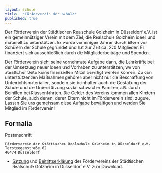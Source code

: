 ```yaml
---
layout: schule
title:  "Förderverein der Schule"
published: true
---
```


Der Förderverein der Städtischen Realschule Golzheim in Düsseldorf e.V. ist ein gemeinnütziger Verein mit dem Ziel, die Realschule Golzheim ideell und materiell zu unterstützen. Er wurde vor einigen Jahren durch Eltern von Schülern der Schule gegründet und hat zur Zeit ca. 220 Mitglieder. Er finanziert sich ausschließlich durch die Mitgliederbeiträge und Spenden. 

Der Förderverein sieht seine vornehmste Aufgabe darin, die Lehrkräfte bei der Umsetzung neuer Ideen und Vorhaben zu unterstützen, wo von staatlicher Seite keine finanziellen Mittel bewilligt werden können. Zu den unterstützenden Maßnahmen gehören aber nicht nur die Beschaffung von Unterrichtsmaterialien, sondern sie beinhalten auch die Gestaltung der Schule und die Unterstützung sozial schwacher Familien z.B. durch Beihilfen bei Klassenfahrten. Die Gelder des Vereins kommen allen Kindern der Schule, auch denen, deren Eltern nicht im Förderverein sind, zugute. Lassen Sie uns gemeinsam diese Aufgabe bewältigen und werden Sie Mitglied im Förderverein!

## Formalia

Postanschrift: 

	Förderverein der Städtischen Realschule Golzheim in Düsseldorf e.V.
	Tersteegenstraße 62
	40474 Düsseldorf

- [Satzung](foerderverein-realschule-golzheim-satzung.pdf) und [Beitrittserklärung](foerderverein-realschule-golzheim-beitrittserklaerung.pdf) des Fördervereins der Städtischen Realschule Golzheim in Düsseldorf e.V. zum Download.
